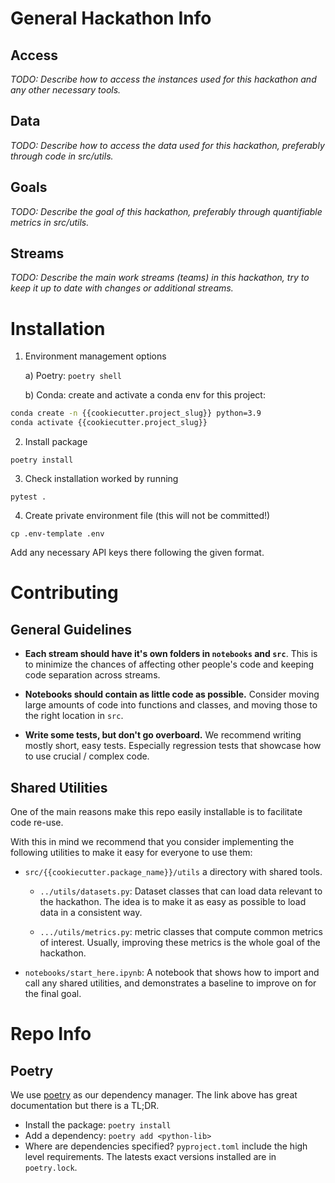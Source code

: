 # General Hackathon Info
## Access
_TODO: Describe how to access the instances used for this hackathon and any other necessary tools._

## Data
_TODO: Describe how to access the data used for this hackathon, preferably through code in src/utils._

## Goals
_TODO: Describe the goal of this hackathon, preferably through quantifiable metrics in src/utils._

## Streams
_TODO: Describe the main work streams (teams) in this hackathon, try to keep it up to date with changes or additional streams._

# Installation

1. Environment management options
   
    a)  Poetry: ```poetry shell```
    
    b) Conda: create and activate a conda env for this project:
```bash
conda create -n {{cookiecutter.project_slug}} python=3.9
conda activate {{cookiecutter.project_slug}}
```

2. Install package
```
poetry install
```
3. Check installation worked by running 
```
pytest .
```

4. Create private environment file (this will not be committed!)
```
cp .env-template .env
```
Add any necessary API keys there following the given format.

# Contributing

## General Guidelines
- **Each stream should have it's own folders in `notebooks` and `src`**. This is to minimize the chances of affecting other people's code and keeping code separation across streams.

- **Notebooks should contain as little code as possible.** Consider moving large amounts of code into functions and classes, and moving those to the right location in `src`.

- **Write some tests, but don't go overboard.** We recommend writing mostly short, easy tests. Especially regression tests that showcase how to use crucial / complex code.

## Shared Utilities
One of the main reasons make this repo easily installable is to facilitate code re-use. 

With this in mind we recommend that you consider implementing the following utilities to make it easy for everyone to use them:

- `src/{{cookiecutter.package_name}}/utils` a directory with shared tools.

    - `../utils/datasets.py`: Dataset classes that can load data relevant to the hackathon. The idea is to make it as easy as possible to load data in a consistent way.

    - `.../utils/metrics.py`: metric classes that compute common metrics of interest. Usually, improving these metrics is the whole goal of the hackathon.

- `notebooks/start_here.ipynb`: A notebook that shows how to import and call any shared utilities, and demonstrates a baseline to improve on for the final goal.

# Repo Info
## Poetry
We use [poetry](https://python-poetry.org/) as our dependency manager.
The link above has great documentation but there is a TL;DR.

- Install the package: `poetry install`
- Add a dependency: `poetry add <python-lib>`
- Where are dependencies specified? `pyproject.toml` include the high level requirements. The latests exact versions installed are in `poetry.lock`.

